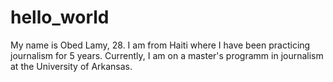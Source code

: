 # hello_world
My name is Obed Lamy, 28. I am from Haiti where I have been practicing journalism for 5 years.
Currently, I am on a master's programm in journalism at the University of Arkansas.
